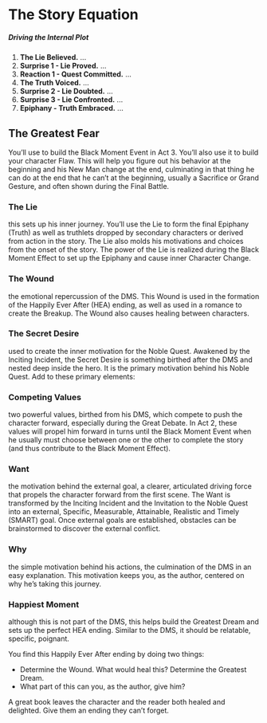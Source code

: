 # The Story Equation

##### Driving the Internal Plot

1.  **The Lie Believed.** ...
2.  **Surprise 1 - Lie Proved.** ...
3.  **Reaction 1 - Quest Committed.** ...
4.  **The Truth Voiced.** ...
5.  **Surprise 2 - Lie Doubted.** ...
6.  **Surprise 3 - Lie Confronted.** ...
7.  **Epiphany - Truth Embraced.** ...

## The Greatest Fear

You’ll use to build the Black Moment Event in Act 3. You’ll also use it to build your character Flaw. This will help you figure out his behavior at the beginning and his New Man change at the end, culminating in that thing he can do at the end that he can’t at the beginning, usually a Sacrifice or Grand Gesture, and often shown during the Final Battle.

### The Lie

this sets up his inner journey. You’ll use the Lie to form the final Epiphany (Truth) as well as truthlets dropped by secondary characters or derived from action in the story. The Lie also molds his motivations and choices from the onset of the story. The power of the Lie is realized during the Black Moment Effect to set up the Epiphany and cause inner Character Change.

### The Wound

the emotional repercussion of the DMS. This Wound is used in the formation of the Happily Ever After (HEA) ending, as well as used in a romance to create the Breakup. The Wound also causes healing between characters.

### The Secret Desire

used to create the inner motivation for the Noble Quest. Awakened by the Inciting Incident, the Secret Desire is something birthed after the DMS and nested deep inside the hero. It is the primary motivation behind his Noble Quest. Add to these primary elements:

### Competing Values

two powerful values, birthed from his DMS, which compete to push the character forward, especially during the Great Debate. In Act 2, these values will propel him forward in turns until the Black Moment Event when he usually must choose between one or the other to complete the story (and thus contribute to the Black Moment Effect).

### Want

the motivation behind the external goal, a clearer, articulated driving force that propels the character forward from the first scene. The Want is transformed by the Inciting Incident and the Invitation to the Noble Quest into an external, Specific, Measurable, Attainable, Realistic and Timely (SMART) goal. Once external goals are established, obstacles can be brainstormed to discover the external conflict.

### Why

the simple motivation behind his actions, the culmination of the DMS in an easy explanation. This motivation keeps you, as the author, centered on why he’s taking this journey.

### Happiest Moment

although this is not part of the DMS, this helps build the Greatest Dream and sets up the perfect HEA ending. Similar to the DMS, it should be relatable, specific, poignant.

You find this Happily Ever After ending by doing two things:

* Determine the Wound. What would heal this? Determine the Greatest Dream.
* What part of this can you, as the author, give him?

A great book leaves the character and the reader both healed and delighted. Give them an ending they can’t forget.
